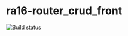 # ra16-router_crud_front

[![Build status](https://ci.appveyor.com/api/projects/status/w41igqr3clkq3ay6?svg=true)](https://ci.appveyor.com/project/DmitriyAg1967/ra16-router-crud-front)